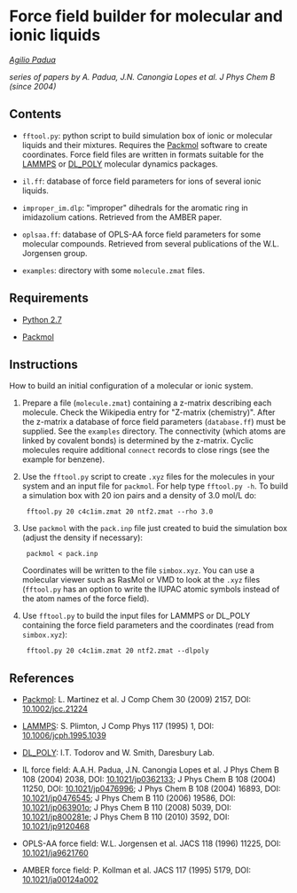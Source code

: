 Force field builder for molecular and ionic liquids
===================================================

_[Agilio Padua](http://tim.univ-bpclermont.fr/apadua)_

_series of papers by A. Padua, J.N. Canongia Lopes et al. J Phys Chem
B (since 2004)_

Contents
--------

* `fftool.py`: python script to build simulation box of ionic or
    molecular liquids and their mixtures. Requires the
    [Packmol](http://www.ime.unicamp.br/~martinez/packmol/) software
    to create coordinates. Force field files are written in formats
    suitable for the [LAMMPS](http://lammps.sandia.gov/) or
    [DL_POLY](http://www.stfc.ac.uk/CSE/randd/ccg/software/DL_POLY/25526.aspx)
    molecular dynamics packages.

* `il.ff`: database of force field parameters for ions of several ionic
    liquids.

* `improper_im.dlp`: "improper" dihedrals for the aromatic ring in
    imidazolium cations. Retrieved from the AMBER paper.

* `oplsaa.ff`: database of OPLS-AA force field parameters for some
    molecular compounds. Retrieved from several publications of the
    W.L. Jorgensen group.

* `examples`: directory with some `molecule.zmat` files.


Requirements
------------

* [Python 2.7](http://www.python.org/)

* [Packmol](http://www.ime.unicamp.br/~martinez/packmol/)


Instructions
------------

How to build an initial configuration of a molecular or ionic system.

1. Prepare a file (`molecule.zmat`) containing a z-matrix describing
   each molecule. Check the Wikipedia entry for "Z-matrix
   (chemistry)". After the z-matrix a database of force field
   parameters (`database.ff`) must be supplied. See the `examples`
   directory. The connectivity (which atoms are linked by covalent
   bonds) is determined by the z-matrix. Cyclic molecules require
   additional `connect` records to close rings (see the example for
   benzene).

2. Use the `fftool.py` script to create `.xyz` files for the molecules
   in your system and an input file for `packmol`. For help type
   `fftool.py -h`. To build a simulation box with 20 ion pairs and a
   density of 3.0 mol/L do:

        fftool.py 20 c4c1im.zmat 20 ntf2.zmat --rho 3.0

3. Use `packmol` with the `pack.inp` file just created to buid the
   simulation box (adjust the density if necessary):

        packmol < pack.inp

    Coordinates will be written to the file `simbox.xyz`. You can
    use a molecular viewer such as RasMol or VMD to look at the `.xyz`
    files (`fftool.py` has an option to write the IUPAC atomic symbols
    instead of the atom names of the force field).

4. Use `fftool.py` to build the input files for LAMMPS or DL_POLY
   containing the force field parameters and the coordinates (read
   from `simbox.xyz`):

        fftool.py 20 c4c1im.zmat 20 ntf2.zmat --dlpoly


References
----------

* [Packmol](http://www.ime.unicamp.br/~martinez/packmol/):
  L. Martinez et al. J Comp Chem 30 (2009) 2157, DOI:
  [10.1002/jcc.21224](http://dx.doi.org/10.1002/jcc.21224) 
  
* [LAMMPS](http://lammps.sandia.gov/): S. Plimton, J Comp Phys
  117 (1995) 1, DOI:
  [10.1006/jcph.1995.1039](http://dx.doi.org/10.1006/jcph.1995.1039)

* [DL_POLY](http://www.stfc.ac.uk/CSE/randd/ccg/software/DL_POLY/25526.aspx): I.T. Todorov and W. Smith, Daresbury Lab. 

* IL force field: A.A.H. Padua, J.N. Canongia Lopes et al.
  J Phys Chem B 108 (2004) 2038, DOI:
  [10.1021/jp0362133](http://dx.doi.org/10.1021/jp0362133);
  J Phys Chem B 108 (2004) 11250, DOI:
  [10.1021/jp0476996](http://dx.doi.org/10.1021/jp0476996);
  J Phys Chem B 108 (2004) 16893, DOI:
  [10.1021/jp0476545](http://dx.doi.org/10.1021/jp0476545);
  J Phys Chem B 110 (2006) 19586, DOI:
  [10.1021/jp063901o](http://dx.doi.org/10.1021/jp063901o);
  J Phys Chem B 110 (2008) 5039, DOI:
  [10.1021/jp800281e](http://dx.doi.org/10.1021/jp800281e);
  J Phys Chem B 110 (2010) 3592, DOI:
  [10.1021/jp9120468](http://dx.doi.org/10.1021/jp9120468)

* OPLS-AA force field: W.L. Jorgensen et al. JACS 118 (1996) 11225,
  DOI: [10.1021/ja9621760](http://dx.doi.org/10.1021/ja9621760) 

* AMBER force field: P. Kollman et al. JACS 117 (1995) 5179, DOI:
  [10.1021/ja00124a002](http://dx.doi.org/10.1021/ja00124a002) 
